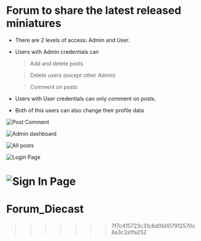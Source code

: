 
# Forum to share the latest released miniatures

- There are 2 levels of access: Admin and User.

- Users with Admin credentials can
  >Add and delete posts

  >Delete users (except other Admin)

  >Comment on posts

- Users with User credentials can only comment on posts.
  
- Both of this users can also change their profile data

![Post Comment](https://github.com/RicardoMSCarvalho/Diecast-Forum/blob/05c2a0367d9b43fcfae9e0054b8b1b42054b0ed1/Comment.PNG)


![Admin dashboard](https://github.com/RicardoMSCarvalho/Diecast-Forum/blob/main/Admin%20Dash.PNG)


![All posts](https://github.com/RicardoMSCarvalho/Diecast-Forum/blob/main/Home.PNG)


![Login Page](https://github.com/RicardoMSCarvalho/Diecast-Forum/blob/main/Login.PNG)


![Sign In Page](https://github.com/RicardoMSCarvalho/Diecast-Forum/blob/main/Register.PNG)
=======
# Forum_Diecast
>>>>>>> 7f7c415723c31c6d0b007912570c8a3c2a1fa252
